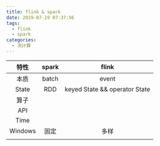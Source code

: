 ```yaml
---
title: flink & spark
date: 2019-07-19 07:37:56
tags:
  - flink
  - spark  
categories: 
  - 流计算    
---
```



特性 | spark | flink
:-: | :-: | :-: 
本质 |  batch |  event 
State | RDD |  keyed State && operator State
算子 |  | 
API |  |  
Time |  | 
Windows | 固定 | 多样 
 |  | 

